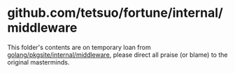 # github.com/tetsuo/fortune/internal/middleware

This folder's contents are on temporary loan from [golang/pkgsite/internal/middleware](https://github.com/golang/pkgsite), please direct all praise (or blame) to the original masterminds.
